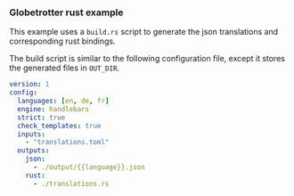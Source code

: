 ### Globetrotter rust example

This example uses a `build.rs` script to generate the json translations and corresponding
rust bindings.

The build script is similar to the following configuration file, except it stores the 
generated files in `OUT_DIR`.

```yaml
version: 1
config:
  languages: [en, de, fr]
  engine: handlebars
  strict: true
  check_templates: true
  inputs:
    - "translations.toml"
  outputs:
    json:
      - ./output/{{language}}.json
    rust:
      - ./translations.rs
```
